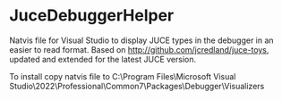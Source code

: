 # JuceDebuggerHelper

Natvis file for Visual Studio to display JUCE types in the debugger in an easier to read format. Based on http://github.com/jcredland/juce-toys, updated and extended for the latest JUCE version.

To install copy natvis file to C:\Program Files\Microsoft Visual Studio\2022\Professional\Common7\Packages\Debugger\Visualizers
